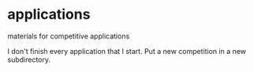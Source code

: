 # applications
materials for competitive applications


I don't finish every application that I start. Put a new competition in a new subdirectory.
